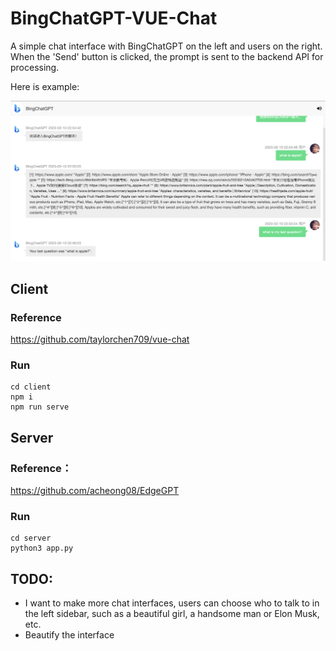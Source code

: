 # BingChatGPT-VUE-Chat

A simple chat interface with BingChatGPT on the left and users on the right. When the 'Send' button is clicked, the
prompt is sent to the backend API for processing.

Here is example:

![image](./example.png)

## Client

### Reference

https://github.com/taylorchen709/vue-chat

### Run

```shell
cd client
npm i
npm run serve
```

## Server 

### Reference：

https://github.com/acheong08/EdgeGPT

### Run

```shell
cd server
python3 app.py
```

## TODO:

- I want to make more chat interfaces, users can choose who to talk to in the left sidebar, such as a beautiful girl, a
  handsome man or Elon Musk, etc.
- Beautify the interface

